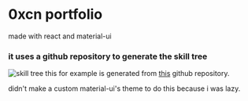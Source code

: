 # 0xcn portfolio
made with react and material-ui

### it uses a github repository to generate the skill tree
![skill tree](https://i.imgur.com/U2l4QS2.jpg)
this for example is generated from [this](https://github.com/0xCN/knowledge) github repository.

didn't make a custom material-ui's theme to do this because i was lazy.

